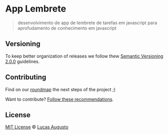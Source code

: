 # App Lembrete

> desenvolvimento de app de lembrete de tarefas em javascript para aprofudamento de conhecimento em javascript

## Versioning
To keep better organization of releases we follow thew [Semantic Versioning 2.0.0](http://semver.org) guidelines.

## Contributing
Find on our [roundmap](https://github.com/csshortcut/csshortcut-app/issues) the next steps of the project ;)

Want to contribute? [Follow these recommendations](https://github.com/csshortcut/csshortcut-app/blob/master/CONTRIBUTING.md).

## License
[MIT License](https://github.com/csshortcut/csshortcut-app/blob/master/LICENSE.md) © [Lucas Augusto](http://lucasaugustodesigner.com/)